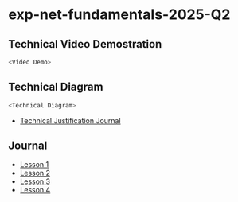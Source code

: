 # exp-net-fundamentals-2025-Q2

## Technical Video Demostration

```sh
<Video Demo>
```


## Technical Diagram

```sh
<Technical Diagram>
```

- [Technical Justification Journal]()

## Journal
- [Lesson 1]()
- [Lesson 2]()
- [Lesson 3]()
- [Lesson 4]()
